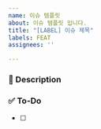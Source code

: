 ```yaml
---
name: 이슈 템플릿
about: 이슈 템플릿 입니다.
title: "[LABEL] 이슈 제목"
labels: FEAT
assignees: ''

---
```


### :rocket: Description
<!---- 해당 이슈에 대해 간단하게 작성해주세요. -->

### :white_check_mark: To-Do
- [ ]
